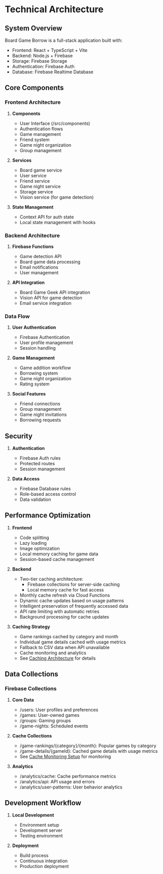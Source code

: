 # Technical Architecture

## System Overview

Board Game Borrow is a full-stack application built with:
- Frontend: React + TypeScript + Vite
- Backend: Node.js + Firebase
- Storage: Firebase Storage
- Authentication: Firebase Auth
- Database: Firebase Realtime Database

## Core Components

### Frontend Architecture

1. **Components**
   - User Interface (/src/components)
   - Authentication flows
   - Game management
   - Friend system
   - Game night organization
   - Group management

2. **Services**
   - Board game service
   - User service
   - Friend service
   - Game night service
   - Storage service
   - Vision service (for game detection)

3. **State Management**
   - Context API for auth state
   - Local state management with hooks

### Backend Architecture

1. **Firebase Functions**
   - Game detection API
   - Board game data processing
   - Email notifications
   - User management

2. **API Integration**
   - Board Game Geek API integration
   - Vision API for game detection
   - Email service integration

### Data Flow

1. **User Authentication**
   - Firebase Authentication
   - User profile management
   - Session handling

2. **Game Management**
   - Game addition workflow
   - Borrowing system
   - Game night organization
   - Rating system

3. **Social Features**
   - Friend connections
   - Group management
   - Game night invitations
   - Borrowing requests

## Security

1. **Authentication**
   - Firebase Auth rules
   - Protected routes
   - Session management

2. **Data Access**
   - Firebase Database rules
   - Role-based access control
   - Data validation

## Performance Optimization

1. **Frontend**
   - Code splitting
   - Lazy loading
   - Image optimization
   - Local memory caching for game data
   - Session-based cache management

2. **Backend**
   - Two-tier caching architecture:
     * Firebase collections for server-side caching
     * Local memory cache for fast access
   - Monthly cache refresh via Cloud Functions
   - Dynamic cache updates based on usage patterns
   - Intelligent preservation of frequently accessed data
   - API rate limiting with automatic retries
   - Background processing for cache updates

3. **Caching Strategy**
   - Game rankings cached by category and month
   - Individual game details cached with usage metrics
   - Fallback to CSV data when API unavailable
   - Cache monitoring and analytics
   - See [Caching Architecture](./caching_architecture.md) for details

## Data Collections

### Firebase Collections

1. **Core Data**
   - /users: User profiles and preferences
   - /games: User-owned games
   - /groups: Gaming groups
   - /game-nights: Scheduled events

2. **Cache Collections**
   - /game-rankings/{category}/{month}: Popular games by category
   - /game-details/{gameId}: Cached game details with usage metrics
   - See [Cache Monitoring Setup](./cache_monitoring_setup.md) for monitoring

3. **Analytics**
   - /analytics/cache: Cache performance metrics
   - /analytics/api: API usage and errors
   - /analytics/user-patterns: User behavior analytics

## Development Workflow

1. **Local Development**
   - Environment setup
   - Development server
   - Testing environment

2. **Deployment**
   - Build process
   - Continuous integration
   - Production deployment
